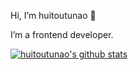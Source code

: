 Hi, I’m huitoutunao 👋 

I’m a frontend developer. 

[![huitoutunao's github stats](https://github-readme-stats.vercel.app/api?username=huitoutunao&show_icons=true&theme=gruvbox)](https://github.com/anuraghazra/github-readme-stats)

<!---
- 👀 I’m interested in ...
- 🌱 I’m currently learning ...
- 💞️ I’m looking to collaborate on ...
- 📫 How to reach me ...

huitoutunao/huitoutunao is a ✨ special ✨ repository because its `README.md` (this file) appears on your GitHub profile.
You can click the Preview link to take a look at your changes.
--->
